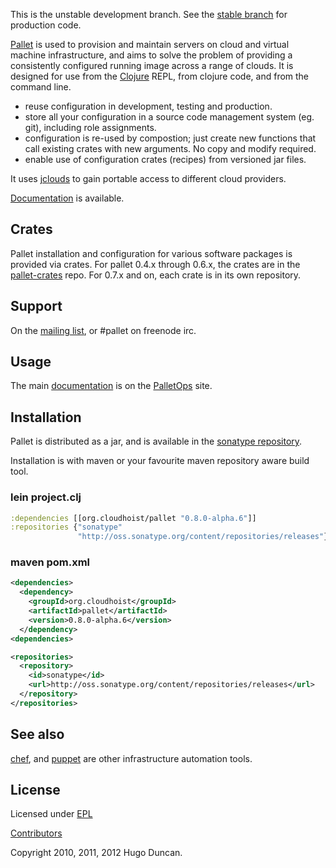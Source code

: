 This is the unstable development branch. See the
[stable branch](https://github.com/pallet/pallet/tree/support/0.7.x) for
production code.

[Pallet][palletops] is used to provision and maintain servers on cloud and
virtual machine infrastructure, and aims to solve the problem of providing a
consistently configured running image across a range of clouds.  It is designed
for use from the [Clojure][clojure] REPL, from clojure code, and from the
command line.

- reuse configuration in development, testing and production.
- store all your configuration in a source code management system (eg. git),
  including role assignments.
- configuration is re-used by compostion; just create new functions that call
  existing crates with new arguments. No copy and modify required.
- enable use of configuration crates (recipes) from versioned jar files.

It uses [jclouds][jclouds] to gain portable access to different cloud providers.

[Documentation][docs] is available.

## Crates

Pallet installation and configuration for various software packages is provided
via crates.  For pallet 0.4.x through 0.6.x, the crates are in the
[pallet-crates](https://github.com/pallet/pallet-crates) repo. For 0.7.x and
on, each crate is in its own repository.

## Support

On the [mailing list][ml], or #pallet on freenode irc.

## Usage

The main [documentation][docs] is on the [PalletOps][palletops] site.

## Installation

Pallet is distributed as a jar, and is available in the
[sonatype repository][sonatype].

Installation is with maven or your favourite maven repository aware build tool.

### lein project.clj

```clojure
:dependencies [[org.cloudhoist/pallet "0.8.0-alpha.6"]]
:repositories {"sonatype"
               "http://oss.sonatype.org/content/repositories/releases"}
```

### maven pom.xml

```xml
<dependencies>
  <dependency>
    <groupId>org.cloudhoist</groupId>
    <artifactId>pallet</artifactId>
    <version>0.8.0-alpha.6</version>
  </dependency>
<dependencies>

<repositories>
  <repository>
    <id>sonatype</id>
    <url>http://oss.sonatype.org/content/repositories/releases</url>
  </repository>
</repositories>
```

## See also

[chef][chef], and [puppet][puppet] are other infrastructure automation tools.

## License

Licensed under [EPL](http://www.eclipse.org/legal/epl-v10.html)

[Contributors](https://www.ohloh.net/p/pallet-clj/contributors)

Copyright 2010, 2011, 2012  Hugo Duncan.


[palletops]: http://palletops.com "Pallet site"

[docs]: http://palletops.com/doc "Pallet Documentation"
[ml]: http://groups.google.com/group/pallet-clj "Pallet mailing list"
[basicdemo]: https://github.com/pallet/pallet-examples/blob/develop/basic/src/demo.clj "Basic interactive usage of Pallet"
[basic]: https://github.com/pallet/pallet-examples/tree/develop/basic/ "Basic Pallet Examples"
[screencast]: http://www.youtube.com/hugoduncan#p/u/1/adzMkR0d0Uk "Pallet Screencast"
[clojure]: http://clojure.org "Clojure"
[cljstart]: http://dev.clojure.org/display/doc/Getting+Started "Getting started with clojure"
[sonatype]: http://oss.sonatype.org/content/repositories/releases/org/cloudhoist "Sonatype Maven Repository"

[jclouds]: http://jclouds.org/ "jclouds"
[chef]: http://opscode.com/ "Chef"
[puppet]: http://www.puppetlabs.com/ "Puppet"
